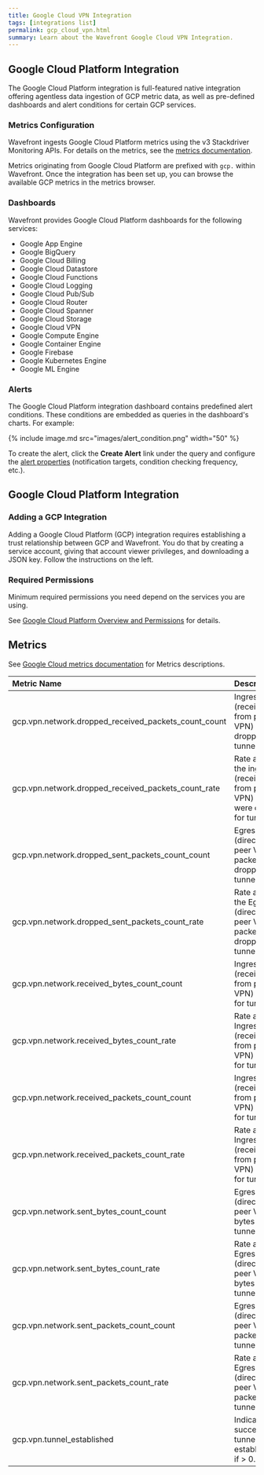 ```yaml
---
title: Google Cloud VPN Integration
tags: [integrations list]
permalink: gcp_cloud_vpn.html
summary: Learn about the Wavefront Google Cloud VPN Integration.
---
```

## Google Cloud Platform Integration

The Google Cloud Platform integration is full-featured native integration offering agentless data ingestion of GCP metric
data, as well as pre-defined dashboards and alert conditions for certain GCP services.

### Metrics Configuration

Wavefront ingests Google Cloud Platform metrics using the v3 Stackdriver Monitoring APIs. For details on the metrics, see the
[metrics documentation](https://cloud.google.com/monitoring/api/metrics).

Metrics originating from Google Cloud Platform are prefixed with `gcp.` within Wavefront. Once the integration has
been set up, you can browse the available GCP metrics in the metrics browser.

### Dashboards

<p>Wavefront provides Google Cloud Platform dashboards for the following services:</p>

- Google App Engine
- Google BigQuery
- Google Cloud Billing
- Google Cloud Datastore
- Google Cloud Functions
- Google Cloud Logging
- Google Cloud Pub/Sub
- Google Cloud Router
- Google Cloud Spanner
- Google Cloud Storage
- Google Cloud VPN
- Google Compute Engine
- Google Container Engine
- Google Firebase
- Google Kubernetes Engine
- Google ML Engine

### Alerts

The Google Cloud Platform integration dashboard contains predefined alert conditions. These conditions are embedded as queries in the dashboard's charts. For example:

{% include image.md src="images/alert_condition.png" width="50" %}

To create the alert, click the **Create Alert** link under the query and configure the [alert properties](https://docs.wavefront.com/alerts_manage.html) (notification targets, condition checking frequency, etc.).

## Google Cloud Platform Integration



### Adding a GCP Integration

Adding a Google Cloud Platform (GCP) integration requires establishing a trust relationship between GCP and Wavefront. You do that by creating a service account, giving that account viewer privileges, and downloading a JSON key. Follow the instructions on the left.

### Required Permissions

Minimum required permissions you need depend on the services you are using.

See [Google Cloud Platform Overview and Permissions](http://docs.wavefront.com/integrations_gcp_overview.html) for details.







## Metrics

See [Google Cloud metrics documentation](https://cloud.google.com/monitoring/api/metrics_gcp) for Metrics descriptions.  

|Metric Name|Description|
| :--- | :--- |
|gcp.vpn.network.dropped_received_packets_count_count| Ingress (received from peer VPN) packets dropped for tunnel. |
|gcp.vpn.network.dropped_received_packets_count_rate| Rate at which the ingress (received from peer VPN) packets were dropped for tunnel. |
|gcp.vpn.network.dropped_sent_packets_count_count| Egress (directed to peer VPN) packets dropped for tunnel. |
|gcp.vpn.network.dropped_sent_packets_count_rate| Rate at which the Egress (directed to peer VPN) packets were dropped for tunnel. |
|gcp.vpn.network.received_bytes_count_count| Ingress (received from peer VPN) bytes for tunnel. |
|gcp.vpn.network.received_bytes_count_rate| Rate at which Ingress (received from peer VPN) bytes for tunnel. |
|gcp.vpn.network.received_packets_count_count| Ingress (received from peer VPN) packets for tunnel. |
|gcp.vpn.network.received_packets_count_rate| Rate at which Ingress (received from peer VPN) packets for tunnel. |
|gcp.vpn.network.sent_bytes_count_count| Egress (directed to peer VPN) bytes for tunnel.|
|gcp.vpn.network.sent_bytes_count_rate| Rate at which Egress (directed to peer VPN) bytes for tunnel.|
|gcp.vpn.network.sent_packets_count_count| Egress (directed to peer VPN) packets for tunnel. |
|gcp.vpn.network.sent_packets_count_rate| Rate at which Egress (directed to peer VPN) packets for tunnel. |
|gcp.vpn.tunnel_established| Indicates successful tunnel establishment if > 0. |

